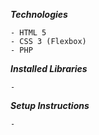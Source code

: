 **_Technologies_**

    - HTML 5
    - CSS 3 (Flexbox)
    - PHP

**_Installed Libraries_**

	- 

**_Setup Instructions_**

	- 
